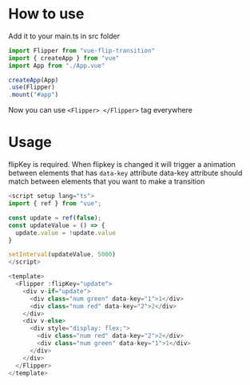 # How to use

Add it to your main.ts in src folder
```javascript
import Flipper from "vue-flip-transition"
import { createApp } from "vue"
import App from "./App.vue"

createApp(App)
.use(Flipper)
.mount("#app")
```
Now you can use ```<Flipper> </Flipper>``` tag everywhere

# Usage
flipKey is required. When flipkey is changed it will trigger a animation between elements that has ```data-key``` attribute
data-key attribute should match between elements that you want to make a transition
```javascript
<script setup lang="ts">
import { ref } from "vue";

const update = ref(false);
const updateValue = () => {
  update.value = !update.value
}

setInterval(updateValue, 5000)
</script>

<template>
  <Flipper :flipKey="update">
    <div v-if="update">
      <div class="num green" data-key="1">1</div>
      <div class="num red" data-key="2">2</div>
    </div>
    <div v-else>
      <div style="display: flex;">
        <div class="num red" data-key="2">2</div>
        <div class="num green" data-key="1">1</div>
      </div>
    </div>
  </Flipper>
</template>
```
